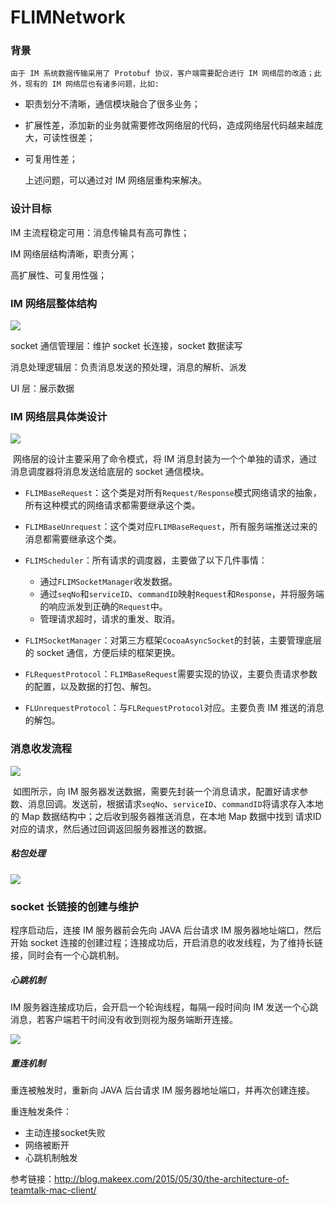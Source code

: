 # FLIMNetwork
### 背景

 	由于 IM 系统数据传输采用了 Protobuf 协议，客户端需要配合进行 IM 网络层的改造；此外，现有的 IM 网络层也有诸多问题，比如:

- 职责划分不清晰，通信模块融合了很多业务；

- 扩展性差，添加新的业务就需要修改网络层的代码，造成网络层代码越来越庞大，可读性很差；

- 可复用性差；

  上述问题，可以通过对 IM 网络层重构来解决。

### 设计目标

IM 主流程稳定可用：消息传输具有高可靠性；

IM 网络层结构清晰，职责分离；

高扩展性、可复用性强；

<div STYLE="page-break-after: always;"></div>

### IM 网络层整体结构

![](https://ws1.sinaimg.cn/large/671cb35fly1fp36s5ffqnj216i17kjvt.jpg)

socket 通信管理层：维护 socket 长连接，socket 数据读写

消息处理逻辑层：负责消息发送的预处理，消息的解析、派发

UI 层：展示数据

<div STYLE="page-break-after: always;"></div>

### IM 网络层具体类设计

![](https://ws1.sinaimg.cn/large/671cb35fgy1fp40muyo7aj21og0y4gsw.jpg)

​	网络层的设计主要采用了命令模式，将 IM 消息封装为一个个单独的请求，通过消息调度器将消息发送给底层的 socket 通信模块。

- `FLIMBaseRequest`：这个类是对所有`Request/Response`模式网络请求的抽象，所有这种模式的网络请求都需要继承这个类。

- `FLIMBaseUnrequest`：这个类对应`FLIMBaseRequest`，所有服务端推送过来的消息都需要继承这个类。

- `FLIMScheduler`：所有请求的调度器，主要做了以下几件事情：

  - 通过`FLIMSocketManager`收发数据。
  - 通过`seqNo`和`serviceID`、`commandID`映射`Request`和`Response`，并将服务端的响应派发到正确的`Request`中。
  - 管理请求超时，请求的重发、取消。

- `FLIMSocketManager`：对第三方框架`CocoaAsyncSocket`的封装，主要管理底层的 socket 通信，方便后续的框架更换。 

- `FLRequestProtocol`：`FLIMBaseRequest`需要实现的协议，主要负责请求参数的配置，以及数据的打包、解包。

- `FLUnrequestProtocol`：与`FLRequestProtocol`对应。主要负责 IM 推送的消息的解包。

  <div STYLE="page-break-after: always;"></div>

### 消息收发流程

![](https://ws1.sinaimg.cn/large/671cb35fgy1fp42rzj2kzj21tk0mcwht.jpg)

​	如图所示，向 IM 服务器发送数据，需要先封装一个消息请求，配置好请求参数、消息回调。发送前，根据请求`seqNo`、`serviceID`、`commandID`将请求存入本地的 Map 数据结构中；之后收到服务器推送消息，在本地 Map 数据中找到 请求ID 对应的请求，然后通过回调返回服务器推送的数据。

<div STYLE="page-break-after: always;"></div>

##### 粘包处理

![](http://ww1.sinaimg.cn/bmiddle/87c01ec7gy1fp47ptnm5uj20go0qwq4v.jpg)

<div STYLE="page-break-after: always;"></div>

### socket 长链接的创建与维护

程序启动后，连接 IM 服务器前会先向 JAVA 后台请求 IM 服务器地址端口，然后开始 socket 连接的创建过程；连接成功后，开启消息的收发线程，为了维持长链接，同时会有一个心跳机制。

##### 心跳机制

IM 服务器连接成功后，会开启一个轮询线程，每隔一段时间向 IM 发送一个心跳消息，若客户端若干时间没有收到则视为服务端断开连接。

![](http://ww4.sinaimg.cn/bmiddle/87c01ec7gy1fp4aa6m25pj20k00tgwg4.jpg)

<div STYLE="page-break-after: always;"></div>

##### 重连机制

重连被触发时，重新向 JAVA 后台请求 IM 服务器地址端口，并再次创建连接。

重连触发条件：

- 主动连接socket失败
- 网络被断开
- 心跳机制触发



参考链接：http://blog.makeex.com/2015/05/30/the-architecture-of-teamtalk-mac-client/
